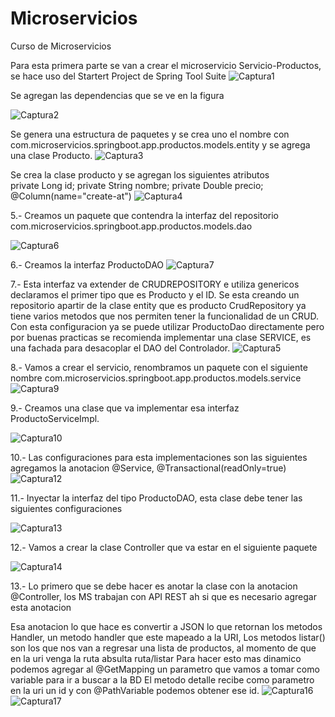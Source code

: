 # Microservicios
Curso de Microservicios

Para esta primera parte se van a crear el microservicio Servicio-Productos, se hace uso del Startert Project de Spring Tool Suite
![Captura1](https://user-images.githubusercontent.com/41167366/89090356-10cab100-d368-11ea-8210-e03f0c937237.PNG)


Se agregan las dependencias que se ve en la figura

![Captura2](https://user-images.githubusercontent.com/41167366/89090820-ef1ef900-d36a-11ea-9f53-fbf60650bfb0.PNG)

Se genera una estructura de paquetes y se crea uno el nombre con com.microservicios.springboot.app.productos.models.entity y se agrega una clase Producto.
![Captura3](https://user-images.githubusercontent.com/41167366/89090826-f0e8bc80-d36a-11ea-9708-af0337f18226.PNG)

Se crea la clase producto  y se agregan los siguientes atributos  
private Long id; private String nombre; private Double precio; @Column(name="create-at")
![Captura4](https://user-images.githubusercontent.com/41167366/89091108-8a649e00-d36c-11ea-9f33-c87251a7c6c9.PNG)

5.- Creamos un paquete que contendra la interfaz del repositorio com.microservicios.springboot.app.productos.models.dao

![Captura6](https://user-images.githubusercontent.com/41167366/89134400-82cb0380-d4ea-11ea-9ed0-e9d37c75c46a.PNG)


6.- Creamos la interfaz ProductoDAO
![Captura7](https://user-images.githubusercontent.com/41167366/89134440-e5bc9a80-d4ea-11ea-8322-6644d795a4ed.PNG)

7.- Esta interfaz va extender de CRUDREPOSITORY e utiliza genericos declaramos el primer tipo que es Producto y el ID. Se esta creando un repositorio apartir de la
clase entity que es producto
CrudRepository ya tiene varios metodos que nos permiten tener la funcionalidad de un CRUD.
Con esta configuracion ya se puede utilizar ProductoDao directamente pero por buenas practicas se recomienda implementar una clase SERVICE, es una fachada para desacoplar
el DAO del Controlador.
![Captura5](https://user-images.githubusercontent.com/41167366/89135411-fe30b300-d4f2-11ea-8f15-ae82260fb594.PNG)


8.- Vamos a crear el servicio, renombramos un paquete con el siguiente nombre com.microservicios.springboot.app.productos.models.service
![Captura9](https://user-images.githubusercontent.com/41167366/89134751-3fbe5f80-d4ed-11ea-9524-885f0c048510.PNG)

9.- Creamos una clase que va implementar esa interfaz ProductoServiceImpl.

![Captura10](https://user-images.githubusercontent.com/41167366/89134812-b2c7d600-d4ed-11ea-88b2-f16fcc1cc757.PNG)


10.- Las configuraciones para esta implementaciones son las siguientes
agregamos la anotacion @Service, @Transactional(readOnly=true)
![Captura12](https://user-images.githubusercontent.com/41167366/89134882-56b18180-d4ee-11ea-98c9-31610c144cab.PNG)

11.- Inyectar la interfaz del tipo ProductoDAO, esta clase debe tener las siguientes configuraciones

![Captura13](https://user-images.githubusercontent.com/41167366/89135115-bf99f900-d4f0-11ea-8a4d-e4f45b6b61d8.PNG)

12.- Vamos a crear la clase Controller que va estar en el siguiente paquete

![Captura14](https://user-images.githubusercontent.com/41167366/89240083-a6607d80-d5c0-11ea-88ff-4afe9c02978f.PNG)


13.- Lo primero que se debe hacer es anotar la clase con la anotacion @Controller, los MS trabajan con API REST ah si que es necesario agregar esta anotacion

Esa anotacion lo que hace es convertir a JSON lo que retornan los metodos Handler, un metodo
handler que este mapeado a la URI, Los metodos listar() son los que nos van a regresar
una lista de productos, al momento de que en la uri venga la ruta absulta
ruta/listar
Para hacer esto mas dinamico podemos agregar al @GetMapping un parametro que vamos a tomar
como variable para ir a buscar a la BD
El metodo detalle recibe como parametro en la uri un id y con @PathVariable
podemos obtener ese id.
![Captura16](https://user-images.githubusercontent.com/41167366/89243351-5a660680-d5c9-11ea-8fb3-6c20703c7efe.PNG)
![Captura17](https://user-images.githubusercontent.com/41167366/89243353-5b973380-d5c9-11ea-8df5-0325dbacb687.PNG)

